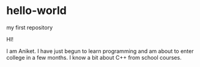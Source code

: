 # hello-world
my first repository

HI!

I am Aniket. I have just begun to learn programming and am about to enter college in a few months.
I know a bit about C++ from school courses.
